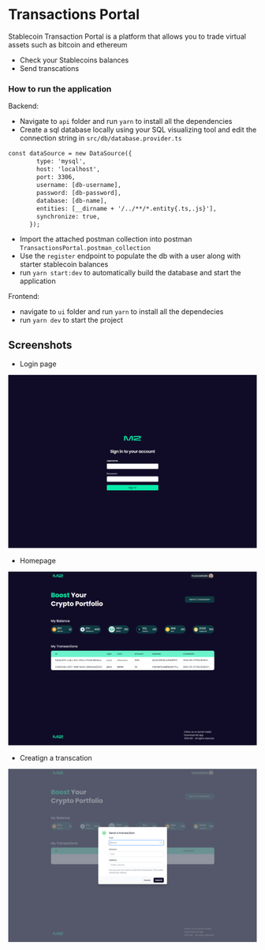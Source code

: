 # Transactions Portal

Stablecoin Transaction Portal is a platform that allows you to trade virtual assets such as bitcoin and ethereum

- Check your Stablecoins balances
- Send transcations

### How to run the application

Backend:

- Navigate to `api` folder and run `yarn` to install all the dependencies
- Create a sql database locally using your SQL visualizing tool and edit the connection string in `src/db/database.provider.ts`

```
const dataSource = new DataSource({
        type: 'mysql',
        host: 'localhost',
        port: 3306,
        username: [db-username],
        password: [db-password],
        database: [db-name],
        entities: [__dirname + '/../**/*.entity{.ts,.js}'],
        synchronize: true,
      });
```

- Import the attached postman collection into postman `TransactionsPortal.postman_collection`
- Use the `register` endpoint to populate the db with a user along with starter stablecoin balances
- run `yarn start:dev` to automatically build the database and start the application

Frontend:

- navigate to `ui` folder and run `yarn` to install all the dependecies
- run `yarn dev` to start the project

## Screenshots

- Login page

![alt text](image.png)

- Homepage

![alt text](image-3.png)

- Creatign a transcation

![alt text](image-2.png)
